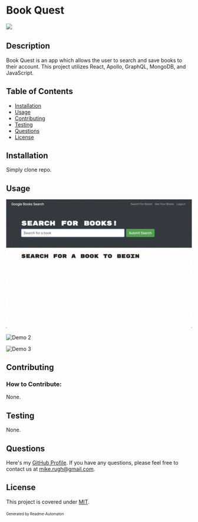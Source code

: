 # Book Quest
![](https://img.shields.io/badge/License-MIT-green)

## Description

Book Quest is an app which allows the user to search and save books to their account. This project utilizes React, Apollo, GraphQL, MongoDB, and JavaScript. 

## Table of Contents
- [Installation](#Installation)
- [Usage](#Usage)
- [Contributing](#Contributing)
- [Testing](#Testing)
- [Questions](#Questions)
- [License](#License)

## Installation

Simply clone repo.

## Usage


![Demo 1](./assets/21-mern-homework-demo-01.gif)


![Demo 2](./assets/21-mern-homework-demo-02.gif)


![Demo 3](./assets/21-mern-homework-demo-03.gif)


## Contributing
### How to Contribute:

None.

## Testing

None.

## Questions

Here's my [GitHub Profile](https://github.com/DA-Mike/).
If you have any questions, please feel free to contact us at mike.rugh@gmail.com.

## License

This project is covered under [MIT](https://choosealicense.com/licenses/mit/).


<sup><sub>Generated by Readme-Automaton</sub></sup>
